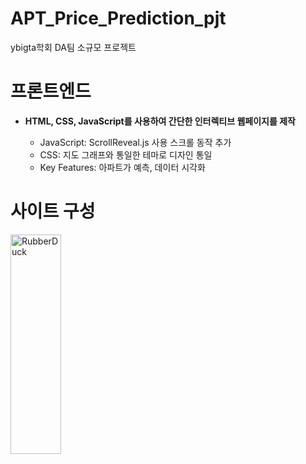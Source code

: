 # APT_Price_Prediction_pjt
ybigta학회 DA팀 소규모 프로젝트

# 프론트엔드
* **HTML, CSS, JavaScript를 사용하여 간단한 인터렉티브 웹페이지를 제작**

  - JavaScript: ScrollReveal.js 사용 스크롤 동작 추가
  - CSS: 지도 그래프와 통일한 테마로 디자인 통일
  - Key Features: 아파트가 예측, 데이터 시각화

# 사이트 구성


<img src="/Users/jupiter/Desktop/Screen Shot 2021-02-07 at 1.07.09 AM.png" width="40%" height="30%" title="px(픽셀) 크기 설정" alt="RubberDuck"></img>
